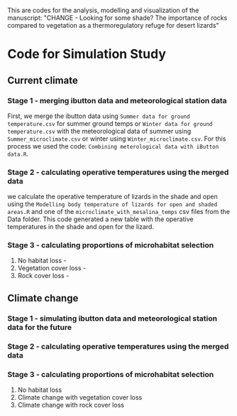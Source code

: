 This are codes for the analysis, modelling and visualization of the manuscript: "CHANGE - Looking  for some shade? The importance of rocks compared to vegetation as a thermoregulatory refuge for desert lizards" 

# Code for Simulation Study

## Current climate

### Stage 1 - merging ibutton data and meteorological station data
First, we merge the ibutton data using `Summer data for ground temperature.csv` for summer ground temps or `Winter data for ground temperature.csv` with the meteorological data of summer using `Summer_microclimate.csv` or winter using `Winter_microclimate.csv`. For this process we used the code: `Combining meterological data with iButton data.R`.
### Stage 2 - calculating operative temperatures using the merged data

we calculate the operative temperature of lizards in the shade and open using the `Modelling body temperature of lizards for open and shaded areas.R` and one of the `microclimate_with_mesalina_temps` csv files from the Data folder. This code generated a new table with the operative temperatures in the shade and open for the lizard.

### Stage 3 - calculating proportions of microhabitat selection

1. No habitat loss - 
2. Vegetation cover loss - 
3. Rock cover loss - 

## Climate change

### Stage 1 - simulating ibutton data and meteorological station data for the future

### Stage 2 - calculating operative temperatures using the merged data

### Stage 3 - calculating proportions of microhabitat selection

1. No habitat loss  
2. Climate change with vegetation cover loss
3. Climate change with rock cover loss

